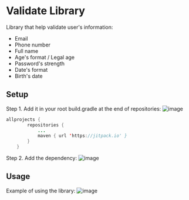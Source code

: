 # Validate Library
Library that help validate user's information:
- Email
- Phone number
- Full name
- Age's format / Legal age
- Password's strength
- Date's format
- Birth's date

## Setup
Step 1. Add it in your root build.gradle at the end of repositories:
![image](https://github.com/adipink/ValidateLibrary/assets/64596451/8ba43c5e-57a5-458d-af17-b0cf0b06b5e6)

```java
allprojects {
		repositories {
			...
			maven { url 'https://jitpack.io' }
		}
	}
```


Step 2. Add the dependency:
![image](https://github.com/adipink/ValidateLibrary/assets/64596451/72710646-1f1a-4dd3-958a-f56f508c7603)


## Usage
Example of using the library:
![image](https://github.com/adipink/ValidateLibrary/assets/64596451/d69a0037-a64c-4cea-85cd-8867740b7ebb)


